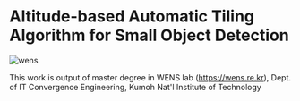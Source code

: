 # Altitude-based Automatic Tiling Algorithm for Small Object Detection

![wens](https://github.com/MMKKChoi/Altitude-based-Automatic-Tiling-Algorithm-for-Small-Object-Detection/assets/125550210/37ae9d87-23f6-4169-acd0-237b0c21158c)

This work is output of master degree in WENS lab (https://wens.re.kr), Dept. of IT Convergence Engineering, Kumoh Nat'l Institute of Technology
